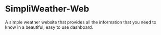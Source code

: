 # SimpliWeather-Web
A simple weather website that provides all the information that you need to know in a beautiful, easy to use dashboard.
